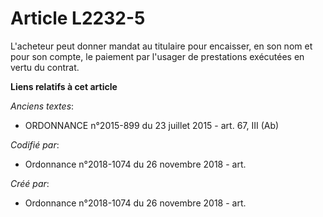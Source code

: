 # Article L2232-5

L'acheteur peut donner mandat au titulaire pour encaisser, en son nom et pour son compte, le paiement par l'usager de
prestations exécutées en vertu du contrat.

**Liens relatifs à cet article**

_Anciens textes_:

  - ORDONNANCE n°2015-899 du 23 juillet 2015 - art. 67, III (Ab)

_Codifié par_:

  - Ordonnance n°2018-1074 du 26 novembre 2018 - art.

_Créé par_:

  - Ordonnance n°2018-1074 du 26 novembre 2018 - art.
